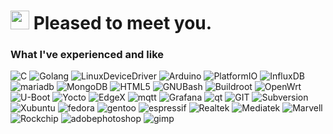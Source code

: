 <h1><img src="https://emojis.slackmojis.com/emojis/images/1643514872/8868/blob_cozy.png?1643514872" width="30"/> Pleased to meet you.</h1>

<!--<p>Welcome!</p>-->
<h3>What I've experienced and like</h3>
<p>
  <img alt="C" src="https://img.shields.io/badge/-C-A8B9CC?style=flat-square&logo=c&logoColor=white" />
  <img alt="Golang" src="https://img.shields.io/badge/-Go-00ADD8?style=flat-square&logo=go&logoColor=white" /> 
  <img alt="LinuxDeviceDriver" src="https://img.shields.io/badge/-LinuxDeviceDriver-9431DE?style=flat-square&logo=linuxdevicedriver&logoColor=white" />
  <img alt="Arduino" src="https://img.shields.io/badge/-Arduino-00878F?style=flat-square&logo=arduino&logoColor=white" />
  <img alt="PlatformIO" src="https://img.shields.io/badge/-PlatformIO-F5822A?style=flat-square&logo=platformio&logoColor=white" />
  <img alt="InfluxDB" src="https://img.shields.io/badge/-InfluxDB-22ADF6?style=flat-square&logo=influxdb&logoColor=white" />
  <img alt="mariadb" src="https://img.shields.io/badge/-MariaDB-003545?style=flat-square&logo=mariadb&logoColor=white" />
  <img alt="MongoDB" src="https://img.shields.io/badge/-MongoDB-47A248?style=flat-square&logo=mongodb&logoColor=white" />
  <img alt="HTML5" src="https://img.shields.io/badge/-html5-E34F26?style=flat-square&logo=html5&logoColor=white" />
  <img alt="GNUBash" src="https://img.shields.io/badge/-GNUBash-4EAA25?style=flat-square&logo=gnubash&logoColor=white" />
  <img alt="Buildroot" src="https://img.shields.io/badge/-Buildroot-E6E82A?style=flat-square&logo=buildroot&logoColor=white" />
  <img alt="OpenWrt" src="https://img.shields.io/badge/-OpenWrt-00B5E2?style=flat-square&logo=openwrt&logoColor=white" />
  <img alt="U-Boot" src="https://img.shields.io/badge/-UBoot-FFCC88?style=flat-square&logo=uboot&logoColor=white" />
  <img alt="Yocto" src="https://img.shields.io/badge/-Yocto-424242?style=flat-square&logo=yocto&logoColor=white" />
  <img alt="EdgeX" src="https://img.shields.io/badge/-EdgeX-95314C?style=flat-square&logo=edgex&logoColor=white" />
  <img alt="mqtt" src="https://img.shields.io/badge/-MQTT-660066?style=flat-square&logo=mqtt&logoColor=white" />
  <img alt="Grafana" src="https://img.shields.io/badge/-Grafana-F46800?style=flat-square&logo=grafana&logoColor=white" />
  <img alt="qt" src="https://img.shields.io/badge/-Qt-41CD52?style=flat-square&logo=qt&logoColor=white" />
  <img alt="GIT" src="https://img.shields.io/badge/-Git-F05032?style=flat-square&logo=git&logoColor=white" />
  <img alt="Subversion" src="https://img.shields.io/badge/-Subversion-0044AA?style=flat-square&logo=subversion&logoColor=white" />
  <img alt="Xubuntu" src="https://img.shields.io/badge/-Xubuntu-0044AA?style=flat-square&logo=xubuntu&logoColor=white" />
  <img alt="fedora" src="https://img.shields.io/badge/-Fedora-51A2DA?style=flat-square&logo=fedora&logoColor=white" />
  <img alt="gentoo" src="https://img.shields.io/badge/-Gentoo-54487A?style=flat-square&logo=gentoo&logoColor=white" />
  <img alt="espressif" src="https://img.shields.io/badge/-Espressif SoC-E7352C?style=flat-square&logo=espressif&logoColor=white" />
  <img alt="Realtek" src="https://img.shields.io/badge/-Realtek SoC-1574B9?style=flat-square&logo=realtek&logoColor=white" />
  <img alt="Mediatek" src="https://img.shields.io/badge/-Mediatek SoC-EC9430?style=flat-square&logo=mediatek&logoColor=white" />
  <img alt="Marvell" src="https://img.shields.io/badge/-Marvell SoC-949292?style=flat-square&logo=marvell&logoColor=white" />
  <img alt="Rockchip" src="https://img.shields.io/badge/-Rockchip SoC-013E94?style=flat-square&logo=rockchip&logoColor=white" />  
  <img alt="adobephotoshop" src="https://img.shields.io/badge/-Photoshop-31A8FF?style=flat-square&logo=adobephotoshop&logoColor=white" />
  <img alt="gimp" src="https://img.shields.io/badge/-GIMP-5C5543?style=flat-square&logo=gimp&logoColor=white" />
</p>
